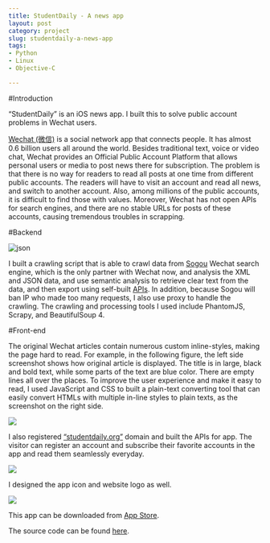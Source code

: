 ```yaml
---
title: StudentDaily - A news app
layout: post
category: project
slug: studentdaily-a-news-app
tags:
- Python
- Linux
- Objective-C

---
```



#Introduction

“StudentDaily” is an iOS news app. I built this to solve public account problems in Wechat users.

[Wechat (微信)][1] is a social network app that connects people. It has almost 0.6 billion users all around the world. Besides traditional text, voice or video chat, Wechat provides an Official Public Account Platform that allows personal users or media to post news there for subscription. The problem is that there is no way for readers to read all posts at one time from different public accounts. The readers will have to visit an account and read all news, and switch to another account. Also, among millions of the public accounts, it is difficult to find those with values. Moreover, Wechat has not open APIs for search engines, and there are no stable URLs for posts of these accounts, causing tremendous troubles in scrapping.

#Backend

![json](/media/project/2.png)

I built a crawling script that is able to crawl data from [Sogou][2] Wechat search engine, which is the only partner with Wechat now, and analysis the XML and JSON data, and use semantic analysis to retrieve clear text from the data, and then export using self-built [APIs][3]. In addition, because Sogou will ban IP who made too many requests, I also use proxy to handle the crawling. The crawling and processing tools I used include PhantomJS, Scrapy, and BeautifulSoup 4.

#Front-end

The original Wechat articles contain numerous custom inline-styles, making the page hard to read. For example, in the following figure, the left side screenshot shows how original article is displayed. The title is in large, black and bold text, while some parts of the text are blue color. There are empty lines all over the places. To improve the user experience and make it easy to read, I used JavaScript and CSS to built a plain-text converting tool that can easily convert HTMLs with multiple in-line styles to plain texts, as the screenshot on the right side.

![](/media/project/1.jpg)

I also registered [“studentdaily.org”][4] domain and built the APIs for app. The visitor can register an account and subscribe their favorite accounts in the app and read them seamlessly everyday.

![](/media/project/4.jpg)

I designed the app icon and website logo as well.

![](/media/project/3.png)

This app can be downloaded from [App Store][5].

The source code can be found [here][6].

[1]:http://www.wechat.com/en/
[2]:http://weixin.sogou.com/
[3]:http://studentdaily.org/api/post/list/?keyword=%E7%B2%BE%E9%80%89
[4]:http://studentdaily.org/
[5]:https://itunes.apple.com/us/app/xue-sheng-ri-bao-hui-ju-zui/id954164794?ls=1&mt=8
[6]:https://github.com/fuermosi777/studentdaily
